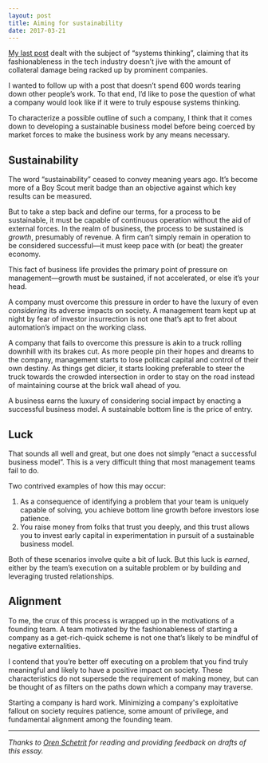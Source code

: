 ```yaml
---
layout: post
title: Aiming for sustainability
date: 2017-03-21
---
```


[My last post](/2017/02/systems-thinkpiece/) dealt with the subject of
“systems thinking”, claiming that its fashionableness in the tech
industry doesn’t jive with the amount of collateral damage being
racked up by prominent companies.

I wanted to follow up with a post that doesn’t spend 600 words tearing
down other people’s work. To that end, I’d like to pose the question
of what a company would look like if it were to truly espouse systems
thinking.

To characterize a possible outline of such a company, I think that it
comes down to developing a sustainable business model before being
coerced by market forces to make the business work by any means
necessary.

## Sustainability

The word “sustainability” ceased to convey meaning years ago. It’s
become more of a Boy Scout merit badge than an objective against which
key results can be measured.

But to take a step back and define our terms, for a process to be
sustainable, it must be capable of continuous operation without the
aid of external forces. In the realm of business, the process to be
sustained is _growth_, presumably of revenue. A firm can’t simply
remain in operation to be considered successful—it must keep pace with
(or beat) the greater economy.

This fact of business life provides the primary point of pressure on
management—growth must be sustained, if not accelerated, or else it’s
your head.

A company must overcome this pressure in order to have the luxury of
even _considering_ its adverse impacts on society. A management team
kept up at night by fear of investor insurrection is not one that’s
apt to fret about automation’s impact on the working class.

A company that fails to overcome this pressure is akin to a truck
rolling downhill with its brakes cut. As more people pin their hopes
and dreams to the company, management starts to lose political capital
and control of their own destiny. As things get dicier, it starts
looking preferable to steer the truck towards the crowded intersection
in order to stay on the road instead of maintaining course at the
brick wall ahead of you.

A business earns the luxury of considering social impact by enacting a
successful business model. A sustainable bottom line is the price of
entry.

## Luck

That sounds all well and great, but one does not simply “enact a
successful business model”. This is a very difficult thing that most
management teams fail to do.

Two contrived examples of how this may occur:

1. As a consequence of identifying a problem that your team is
   uniquely capable of solving, you achieve bottom line growth before
   investors lose patience.
2. You raise money from folks that trust you deeply, and this trust
   allows you to invest early capital in experimentation in pursuit of
   a sustainable business model.

Both of these scenarios involve quite a bit of luck. But this luck is
_earned_, either by the team’s execution on a suitable problem or by
building and leveraging trusted relationships.

## Alignment

To me, the crux of this process is wrapped up in the motivations of a
founding team. A team motivated by the fashionableness of starting a
company as a get-rich-quick scheme is not one that’s likely to be
mindful of negative externalities.

I contend that you’re better off executing on a problem that you find
truly meaningful and likely to have a positive impact on
society. These characteristics do not supersede the requirement of
making money, but can be thought of as filters on the paths down which
a company may traverse.

Starting a company is hard work. Minimizing a company's exploitative
fallout on society requires patience, some amount of privilege, and
fundamental alignment among the founding team.

---

*Thanks to [Oren Schetrit](https://www.linkedin.com/in/oschetrit) for
reading and providing feedback on drafts of this essay.*
